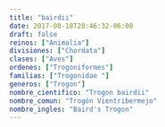 ```yaml
---
title: "bairdii"
date: 2017-08-18T20:46:32-06:00
draft: false
reinos: ["Animalia"]
divisiones: ["Chordata"]
clases: ["Aves"]
ordenes: ["Trogoniformes"]
familias: ["Trogonidae "]
generos: ["Trogon"]
nombre_cientifico: "Trogon bairdii"
nombre_comun: "Trogón Vientribermejo"
nombre_ingles: "Baird's Trogon"
---
```

